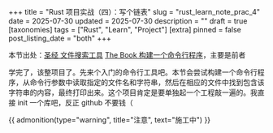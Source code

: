 +++
title = "Rust 项目实战（四）：写个链表"
slug = "rust_learn_note_prac_4"
date = 2025-07-30
updated = 2025-07-30
description = ""
draft = true
[taxonomies]
tags = ["Rust", "Learn", "Project"]
[extra]
pinned = false
post_listing_date = "both"
+++

本节出处：[圣经 文件搜索工具](https://course.rs/basic-practice/intro.html) [The Book 构建一个命令行程序](https://rustwiki.org/zh-CN/book/ch12-00-an-io-project.html)，主要是前者

学完了，该整项目了。先来个入门的命令行工具吧。本节会尝试构建一个命令行程序，从命令行参数中读取指定的文件名和字符串，然后在相应的文件中找到包含该字符串的内容，最终打印出来。这个项目肯定是要单独起一个工程敲一遍的。我直接 init 一个库吧，反正 github 不要钱（

{{ admonition(type="warning", title="注意", text="施工中") }}
